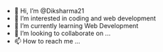 - 👋 Hi, I’m @Diksharma21
- 👀 I’m interested in coding and web development
- 🌱 I’m currently learning Web Development
- 💞️ I’m looking to collaborate on ...
- 📫 How to reach me ...

<!---
Diksharma21/Diksharma21 is a ✨ special ✨ repository because its `README.md` (this file) appears on your GitHub profile.
You can click the Preview link to take a look at your changes.
--->
